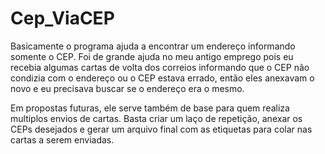 # Cep_ViaCEP

  Basicamente o programa ajuda a encontrar um endereço informando somente o CEP. Foi de grande ajuda no meu antigo emprego pois eu recebia algumas cartas de volta dos 
  correios informando que o CEP não condizia com o endereço ou o CEP estava errado, então eles anexavam o novo e eu precisava buscar se o endereço era o mesmo.
  
  Em propostas futuras, ele serve também de base para quem realiza multiplos envios de cartas. Basta criar um laço de repetição, anexar os CEPs desejados e gerar um 
  arquivo final com as etiquetas para colar nas cartas a serem enviadas.  
